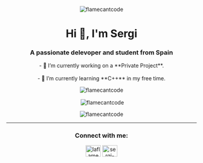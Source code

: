 <p align="center"> <img src="https://komarev.com/ghpvc/?username=devsergi&label=Profile%20views&color=0e75b6&style=flat" alt="flamecantcode" /> </p>
<h1 align="center">Hi 👋, I'm Sergi</h1>
<h3 align="center">A passionate delevoper and student from Spain</h3>



<div align="center">- 🔭 I’m currently working on a **Private Project**.</div><br>

<div align="center">- 🌱 I’m currently learning **C++** in my free time.</div>

<p align="center">
</p>

  
<p align="center"><img align="center" src="https://github-readme-stats.vercel.app/api/top-langs?username=flamecantcode&show_icons=true&locale=en&layout=compact" alt="flamecantcode" /></p>

<p align="center">&nbsp;<img align="center" src="https://github-readme-stats.vercel.app/api?username=flamecantcode&show_icons=true&locale=en" alt="flamecantcode" /></p>

<p align="center"><img align="center" src="https://github-readme-streak-stats.herokuapp.com/?user=flamecantcode&" alt="flamecantcode" /></p>

<hr>

<h3 align="center">Connect with me:</h3>
<p align="center"><a href="https://twitter.com/laflamedev" target="blank"><img align="center" src="https://raw.githubusercontent.com/rahuldkjain/github-profile-readme-generator/master/src/images/icons/Social/twitter.svg" alt="laflamedev" height="30" width="40" /></a> <a href="https://www.linkedin.com/in/sergi-c-26088721a" target="blank" align="center"><img align="center" src="https://raw.githubusercontent.com/rahuldkjain/github-profile-readme-generator/master/src/images/icons/Social/linked-in-alt.svg" alt="sergi-camps-26088721a" height="30" width="40" /></a></p><br>


